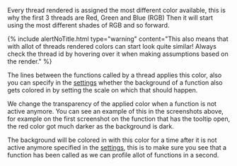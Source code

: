 
Every thread rendered is assigned the most different color available, this is why the first 3 threads are Red, Green and Blue (RGB)
Then it will start using the most different shades of RGB and so forward.


{% include alertNoTitle.html  type="warning" content="This also means that with allot of threads rendered colors can start look quite similar! Always check the thread id by hovering over it when making assumptions based on the render." %}

The lines between the functions called by a thread applies this color, also you can specify in the [settings](#settings-window) whether the background of a function also gets colored in by setting the scale on which that should happen. 

We change the transparency of the applied color when a function is not active anymore. 
You can see an example of this in the screenshots above, for example on the first screenshot on the function that has the tooltip open, the red color got much darker as the background is dark.

The background will be colored in with this color for a time after it is not active anymore specified in the [settings](#settings-window), this is to make sure you see that a function has been called as we can profile allot of functions in a second.